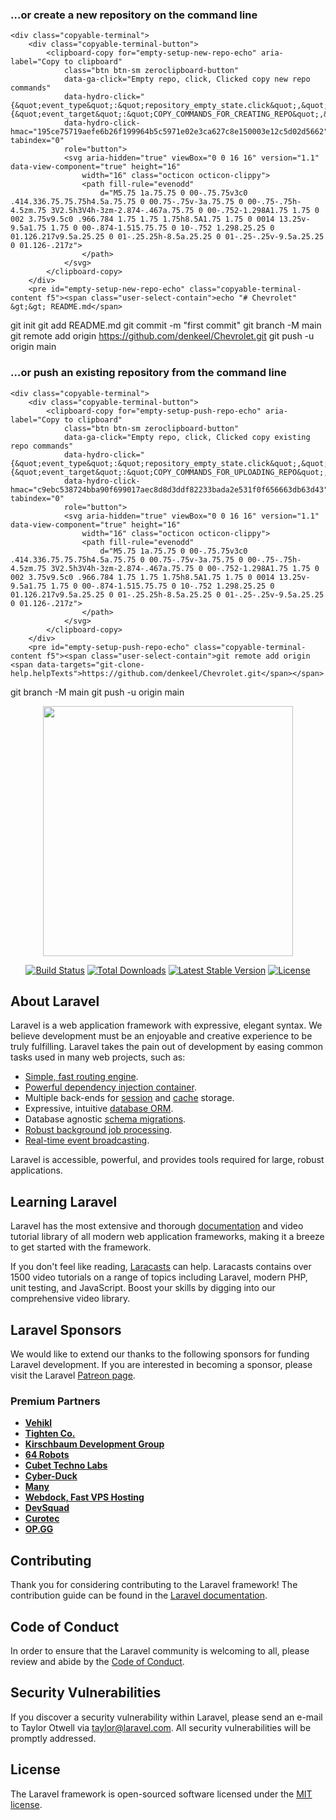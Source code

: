 <div class="Box-row">
    <h3>…or create a new repository on the command line</h3>

    <div class="copyable-terminal">
        <div class="copyable-terminal-button">
            <clipboard-copy for="empty-setup-new-repo-echo" aria-label="Copy to clipboard"
                class="btn btn-sm zeroclipboard-button"
                data-ga-click="Empty repo, click, Clicked copy new repo commands"
                data-hydro-click="{&quot;event_type&quot;:&quot;repository_empty_state.click&quot;,&quot;payload&quot;:{&quot;event_target&quot;:&quot;COPY_COMMANDS_FOR_CREATING_REPO&quot;,&quot;repository_context&quot;:&quot;USER&quot;,&quot;originating_url&quot;:&quot;https://github.com/denkeel/Chevrolet&quot;,&quot;user_id&quot;:20585624}}"
                data-hydro-click-hmac="195ce75719aefe6b26f199964b5c5971e02e3ca627c8e150003e12c5d02d5662" tabindex="0"
                role="button">
                <svg aria-hidden="true" viewBox="0 0 16 16" version="1.1" data-view-component="true" height="16"
                    width="16" class="octicon octicon-clippy">
                    <path fill-rule="evenodd"
                        d="M5.75 1a.75.75 0 00-.75.75v3c0 .414.336.75.75.75h4.5a.75.75 0 00.75-.75v-3a.75.75 0 00-.75-.75h-4.5zm.75 3V2.5h3V4h-3zm-2.874-.467a.75.75 0 00-.752-1.298A1.75 1.75 0 002 3.75v9.5c0 .966.784 1.75 1.75 1.75h8.5A1.75 1.75 0 0014 13.25v-9.5a1.75 1.75 0 00-.874-1.515.75.75 0 10-.752 1.298.25.25 0 01.126.217v9.5a.25.25 0 01-.25.25h-8.5a.25.25 0 01-.25-.25v-9.5a.25.25 0 01.126-.217z">
                    </path>
                </svg>
            </clipboard-copy>
        </div>
        <pre id="empty-setup-new-repo-echo" class="copyable-terminal-content f5"><span class="user-select-contain">echo "# Chevrolet" &gt;&gt; README.md</span>
<span class="user-select-contain">git init</span>
<span class="user-select-contain">git add README.md</span>
<span class="user-select-contain">git commit -m "first commit"</span>
<span class="user-select-contain">git branch -M main</span>
<span class="user-select-contain">git remote add origin <span data-targets="git-clone-help.helpTexts">https://github.com/denkeel/Chevrolet.git</span></span>
<span class="user-select-contain mb-0">git push -u origin main</span></pre>
    </div>
</div>
<div class="Box-row">
    <h3>…or push an existing repository from the command line</h3>

    <div class="copyable-terminal">
        <div class="copyable-terminal-button">
            <clipboard-copy for="empty-setup-push-repo-echo" aria-label="Copy to clipboard"
                class="btn btn-sm zeroclipboard-button"
                data-ga-click="Empty repo, click, Clicked copy existing repo commands"
                data-hydro-click="{&quot;event_type&quot;:&quot;repository_empty_state.click&quot;,&quot;payload&quot;:{&quot;event_target&quot;:&quot;COPY_COMMANDS_FOR_UPLOADING_REPO&quot;,&quot;repository_context&quot;:&quot;USER&quot;,&quot;originating_url&quot;:&quot;https://github.com/denkeel/Chevrolet&quot;,&quot;user_id&quot;:20585624}}"
                data-hydro-click-hmac="c9ebc538724bba90f699017aec8d8d3ddf82233bada2e531f0f656663db63d43" tabindex="0"
                role="button">
                <svg aria-hidden="true" viewBox="0 0 16 16" version="1.1" data-view-component="true" height="16"
                    width="16" class="octicon octicon-clippy">
                    <path fill-rule="evenodd"
                        d="M5.75 1a.75.75 0 00-.75.75v3c0 .414.336.75.75.75h4.5a.75.75 0 00.75-.75v-3a.75.75 0 00-.75-.75h-4.5zm.75 3V2.5h3V4h-3zm-2.874-.467a.75.75 0 00-.752-1.298A1.75 1.75 0 002 3.75v9.5c0 .966.784 1.75 1.75 1.75h8.5A1.75 1.75 0 0014 13.25v-9.5a1.75 1.75 0 00-.874-1.515.75.75 0 10-.752 1.298.25.25 0 01.126.217v9.5a.25.25 0 01-.25.25h-8.5a.25.25 0 01-.25-.25v-9.5a.25.25 0 01.126-.217z">
                    </path>
                </svg>
            </clipboard-copy>
        </div>
        <pre id="empty-setup-push-repo-echo" class="copyable-terminal-content f5"><span class="user-select-contain">git remote add origin <span data-targets="git-clone-help.helpTexts">https://github.com/denkeel/Chevrolet.git</span></span>
<span class="user-select-contain">git branch -M main</span>
<span class="user-select-contain">git push -u origin main</span></pre>
    </div>
</div>

<p align="center"><a href="https://laravel.com" target="_blank"><img
            src="https://raw.githubusercontent.com/laravel/art/master/logo-lockup/5%20SVG/2%20CMYK/1%20Full%20Color/laravel-logolockup-cmyk-red.svg"
            width="400"></a></p>

<p align="center">
    <a href="https://travis-ci.org/laravel/framework"><img src="https://travis-ci.org/laravel/framework.svg"
            alt="Build Status"></a>
    <a href="https://packagist.org/packages/laravel/framework"><img
            src="https://img.shields.io/packagist/dt/laravel/framework" alt="Total Downloads"></a>
    <a href="https://packagist.org/packages/laravel/framework"><img
            src="https://img.shields.io/packagist/v/laravel/framework" alt="Latest Stable Version"></a>
    <a href="https://packagist.org/packages/laravel/framework"><img
            src="https://img.shields.io/packagist/l/laravel/framework" alt="License"></a>
</p>

## About Laravel

Laravel is a web application framework with expressive, elegant syntax. We believe development must be an enjoyable and
creative experience to be truly fulfilling. Laravel takes the pain out of development by easing common tasks used in
many web projects, such as:

- [Simple, fast routing engine](https://laravel.com/docs/routing).
- [Powerful dependency injection container](https://laravel.com/docs/container).
- Multiple back-ends for [session](https://laravel.com/docs/session) and [cache](https://laravel.com/docs/cache)
storage.
- Expressive, intuitive [database ORM](https://laravel.com/docs/eloquent).
- Database agnostic [schema migrations](https://laravel.com/docs/migrations).
- [Robust background job processing](https://laravel.com/docs/queues).
- [Real-time event broadcasting](https://laravel.com/docs/broadcasting).

Laravel is accessible, powerful, and provides tools required for large, robust applications.

## Learning Laravel

Laravel has the most extensive and thorough [documentation](https://laravel.com/docs) and video tutorial library of all
modern web application frameworks, making it a breeze to get started with the framework.

If you don't feel like reading, [Laracasts](https://laracasts.com) can help. Laracasts contains over 1500 video
tutorials on a range of topics including Laravel, modern PHP, unit testing, and JavaScript. Boost your skills by digging
into our comprehensive video library.

## Laravel Sponsors

We would like to extend our thanks to the following sponsors for funding Laravel development. If you are interested in
becoming a sponsor, please visit the Laravel [Patreon page](https://patreon.com/taylorotwell).

### Premium Partners

- **[Vehikl](https://vehikl.com/)**
- **[Tighten Co.](https://tighten.co)**
- **[Kirschbaum Development Group](https://kirschbaumdevelopment.com)**
- **[64 Robots](https://64robots.com)**
- **[Cubet Techno Labs](https://cubettech.com)**
- **[Cyber-Duck](https://cyber-duck.co.uk)**
- **[Many](https://www.many.co.uk)**
- **[Webdock, Fast VPS Hosting](https://www.webdock.io/en)**
- **[DevSquad](https://devsquad.com)**
- **[Curotec](https://www.curotec.com/services/technologies/laravel/)**
- **[OP.GG](https://op.gg)**

## Contributing

Thank you for considering contributing to the Laravel framework! The contribution guide can be found in the [Laravel
documentation](https://laravel.com/docs/contributions).

## Code of Conduct

In order to ensure that the Laravel community is welcoming to all, please review and abide by the [Code of
Conduct](https://laravel.com/docs/contributions#code-of-conduct).

## Security Vulnerabilities

If you discover a security vulnerability within Laravel, please send an e-mail to Taylor Otwell via
[taylor@laravel.com](mailto:taylor@laravel.com). All security vulnerabilities will be promptly addressed.

## License

The Laravel framework is open-sourced software licensed under the [MIT license](https://opensource.org/licenses/MIT).